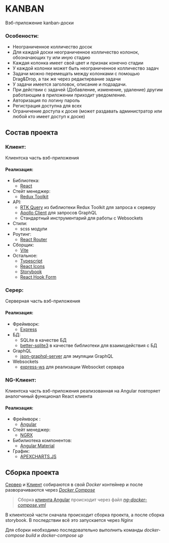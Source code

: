 # KANBAN

Вэб-приложение kanban-доски

### Особености:

- Неограниченное колличество досок
- Для каждой доски неограниченное колличество колонок, обозначающих ту или иную стадию
- Каждая колонка имеет свой цвет и признак конечно стадии
- У каждой колонки может быть неограниченное колличество задач
- Задачи можно перемещать между колонками с помощью Drag&Drop, а так же через редактирвание задачи
- У задачи имеется заголовок, описание и подзадачи.
- При действии с задачей (Добавление, изменение, удаление) другим работающим в приложении приходит уведомление.
- Авторизация по логину пароль
- Регистрация доступна для всех
- Ограничение доступа к доске (может раздавать администратор или любой кто имеет доступ к доске)

## Состав проекта

### Клиент:
    
Клиентска часть вэб-приложения

#### Реализация:

- Библиотека:
    - [React](https://react.dev/)
- Стейт менеджер:
  - [Redux Toolkit](https://redux-toolkit.js.org/)
- API:
  - [RTK Query](https://redux-toolkit.js.org/rtk-query/overview) из библиотеки Redux Toolkit для запроса к серверу
  - [Apollo Client](https://www.apollographql.com/docs/react/get-started/) для запросов GraphQL
  - Стандартный инструментарий для работы с Websockets
- Стили:
  - scss модули 
- Роутинг:
  - [React Router](https://reactrouter.com/en/main)
- Сборщик:
  - [Vite](https://vitejs.dev/)
- Остальное:
  - [Typescript](https://www.typescriptlang.org/)
  - [React Icons](https://react-icons.github.io/react-icons/)
  - [Storybook](https://storybook.js.org/)
  - [React Hook Form](https://react-hook-form.com/)

### Серер:

Серверная часть вэб-приложения

#### Реализация:

- Фреймворк:
  - [Express](https://expressjs.com/ru/)
- БД:
  - SQLite в качестве БД
  - [better-sqlite3](https://github.com/WiseLibs/better-sqlite3) в качестве библиотеки для взаимодействия с БД
- GraphQL
  - [json-graphql-server](https://github.com/marmelab/json-graphql-server) для эмуляции GraphQL
- Websockets
  - [express-ws](https://github.com/HenningM/express-ws) для реализации Websocket сервара

### NG-Клиент:

Клиентска часть вэб-приложения реализованная на Angular повторяет аналогчиный функционал React клиента

#### Реализация:

- Фреймворк :
  - [Angular](https://angular.io/)
- Стейт менеджер:
  - [NGRX](https://ngrx.io/)
- Бибилиотека компонентов:
  - [Angular Material](https://material.angular.io/)
- График:
  - [APEXCHARTS.JS](https://apexcharts.com/)

## Сборка проекта

[Сервер](./server/Dockerfile) и [Клиент](./client/Dockerfile) собираются в свой _Docker_ контейнер и после разворачиваются через [_Docker Compose_](./docker-compose.yml)
> Сборка [клиента Angular](./ng-client/Dockerfile) происходит через файл [_ng-docker-compose.yml_](./ng-docker-compose.yml)

В клиентской части сначала происходит сборка проекта, а после сборка storybook. В последствии всё это запускается через _Nginx_

Для сборки необходимо последовательно выполнить команды _docker-compose build_ и _docker-compose up_


    
